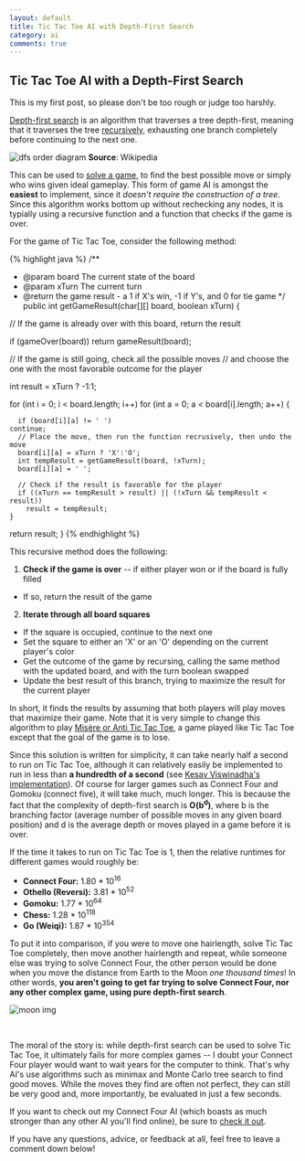```yaml
---
layout: default
title: Tic Tac Toe AI with Depth-First Search
category: ai
comments: true
---
```


## Tic Tac Toe AI with a Depth-First Search

This is my first post, so please don't be too rough or judge too harshly.

[Depth-first search][dfs wiki] is an algorithm that traverses a tree depth-first, meaning that it traverses the tree [recursively][recursive wiki], exhausting one branch completely before continuing to the next one.

![dfs order diagram] **Source**: Wikipedia

This can be used to [solve a game][solved games], to find the best possible move or simply who wins given ideal gameplay. This form of game AI is amongst the **easiest** to implement, since it *doesn't require the construction of a tree*. Since this algorithm works bottom up without rechecking any nodes, it is typially using a recursive function and a function that checks if the game is over.

For the game of Tic Tac Toe, consider the following method:

{% highlight java %}
/**
 * @param  board The current state of the board
 * @param  xTurn The current turn
 * @return the game result - a 1 if X's win, -1 if Y's, and 0 for tie game
 */
public int getGameResult(char[][] board, boolean xTurn) {

  // If the game is already over with this board, return the result

  if (gameOver(board))
    return gameResult(board);

  // If the game is still going, check all the possible moves
  // and choose the one with the most favorable outcome for the player

  int result = xTurn ? -1:1;

  for (int i = 0; i < board.length; i++)
    for (int a = 0; a < board[i].length; a++) {

      if (board[i][a] != ' ')
	continue;
      // Place the move, then run the function recrusively, then undo the move
      board[i][a] = xTurn ? 'X':'O';
      int tempResult = getGameResult(board, !xTurn);
      board[i][a] = ' ';

      // Check if the result is favorable for the player
      if ((xTurn == tempResult > result) || (!xTurn && tempResult < result))
        result = tempResult;
    }

  return result;
}
{% endhighlight %}

This recursive method does the following:

1. **Check if the game is over** -- if either player won or if the board is fully filled
 - If so, return the result of the game

2. **Iterate through all board squares**
 - If the square is occupied, continue to the next one
 - Set the square to either an 'X' or an 'O' depending on the current player's color
 - Get the outcome of the game by recursing, calling the same method with the updated board, and with the turn boolean swapped
 - Update the best result of this branch, trying to maximize the result for the current player

In short, it finds the results by assuming that both players will play moves that maximize their game. Note that it is very simple to change this algorithm to play [Misère or Anti Tic Tac Toe][misere], a game played like Tic Tac Toe except that the goal of the game is to lose.

Since this solution is written for simplicity, it can take nearly half a second to run on Tic Tac Toe, although it can relatively easily be implemented to run in less than **a hundredth of a second** (see [Kesav Viswinadha's implementation](/blog/kesav-viswanadha-tic-tac-toe/ "source")). Of course for larger games such as Connect Four and Gomoku (connect five), it will take much, much longer. This is because the fact that the complexity of depth-first search is **O(b<sup>d</sup>)**, where b is the branching factor (average number of possible moves in any given board position) and d is the average depth or moves played in a game before it is over.

If the time it takes to run on Tic Tac Toe is 1, then the relative runtimes for different games would roughly be:

 - **Connect Four:** 1.80 * 10<sup>16</sup>
 - **Othello (Reversi):** 3.81 * 10<sup>52</sup>
 - **Gomoku:** 1.77 * 10<sup>64</sup>
 - **Chess:** 1.28 * 10<sup>118</sup>
 - **Go (Weiqi):** 1.87 * 10<sup>354</sup>

To put it into comparison, if you were to move one hairlength, solve Tic Tac Toe completely, then move another hairlength and repeat, while someone else was trying to solve Connect Four, the other person would be done when you move the distance from Earth to the Moon *one thousand times*! In other words, **you aren't going to get far trying to solve Connect Four, nor any other complex game, using pure depth-first search**.

![moon img]

<br />

The moral of the story is: while depth-first search can be used to solve Tic Tac Toe, it ultimately fails for more complex games -- I doubt your Connect Four player would want to wait years for the computer to think. That's why AI's use algorithms such as minimax and Monte Carlo tree search to find good moves. While the moves they find are often not perfect, they can still be very good and, more importantly, be evaluated in just a few seconds.

If you want to check out my Connect Four AI (which boasts as much stronger than any other AI you'll find online), be sure to [check it out](/ConnectOfek/ "my Connect Four AI").

If you have any questions, advice, or feedback at all, feel free to leave a comment down below!

[dfs wiki]:https://en.wikipedia.org/wiki/Depth-first_search "Depth-first search wikipedia"
[recursive wiki]:https://en.wikipedia.org/wiki/Recursion_(computer_science) "Recursion wikipedia"
[dfs order diagram]:https://upload.wikimedia.org/wikipedia/commons/1/1f/Depth-first-tree.svg "the order in which the nodes get traversed"
[solved games]:https://en.wikipedia.org/wiki/Solved_game "solved games"
[misere]:http://coolmathstuff123.blogspot.com/2013/09/anti-tic-tac-toe.html "blog about Misère Tic Tac Toe"
[moon img]:http://www.wired.com/wp-content/uploads/images_blogs/wiredscience/2012/03/earthmoon_near_big.jpg "Earth and Moon"